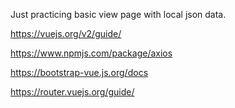Just practicing basic view page with local json data. 

https://vuejs.org/v2/guide/

https://www.npmjs.com/package/axios

 https://bootstrap-vue.js.org/docs

 https://router.vuejs.org/guide/